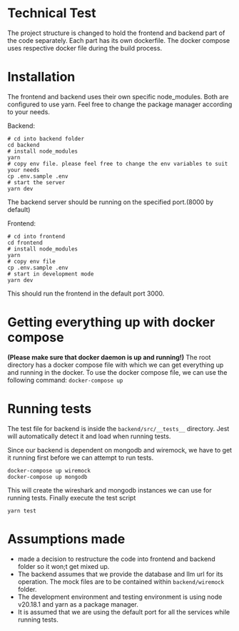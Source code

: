 # Technical Test

The project structure is changed to hold the frontend and backend part of the code separately. Each part has its own dockerfile. The docker compose uses respective docker file during the build process.

# Installation

The frontend and backend uses their own specific node_modules. Both are configured to use yarn. Feel free to change the package manager according to your needs.

Backend:

```
# cd into backend folder
cd backend
# install node_modules
yarn
# copy env file. please feel free to change the env variables to suit your needs
cp .env.sample .env
# start the server
yarn dev
```

The backend server should be running on the specified port.(8000 by default)

Frontend:

```
# cd into frontend
cd frontend
# install node_modules
yarn
# copy env file
cp .env.sample .env
# start in development mode
yarn dev
```

This should run the frontend in the default port 3000.

# Getting everything up with docker compose

**(Please make sure that docker daemon is up and running!)**
The root directory has a docker compose file with which we can get everything up and running in the docker.
To use the docker compose file, we can use the following command:
`docker-compose up`

# Running tests

The test file for backend is inside the `backend/src/__tests__` directory. Jest will automatically detect it and load when running tests.

Since our backend is dependent on mongodb and wiremock, we have to get it running first before we can attempt to run tests.

```
docker-compose up wiremock
docker-compose up mongodb
```

This will create the wireshark and mongodb instances we can use for running tests.
Finally execute the test script

`yarn test`

# Assumptions made

- made a decision to restructure the code into frontend and backend folder so it won;t get mixed up.
- The backend assumes that we provide the database and llm url for its operation. The mock files are to be contained within `backend/wiremock` folder.
- The development environment and testing environment is using node v20.18.1 and yarn as a package manager.
- It is assumed that we are using the default port for all the services while running tests.
